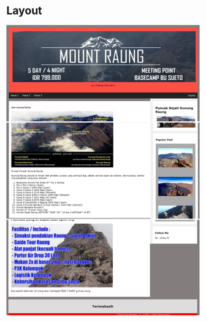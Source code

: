 # Layout
![alt text](https://github.com/rizkyfajarramadhan/Layout/blob/master/Tugas.jpg)
![alt text](https://github.com/rizkyfajarramadhan/Layout/blob/master/Tugas-2.jpg)
![alt text](https://github.com/rizkyfajarramadhan/Layout/blob/master/Tugas-3.jpg)
